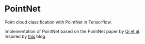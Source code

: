 # PointNet
Point cloud classification with PointNet in Tensorflow.

Implementation of PointNet based on the PointNet paper by  [Qi et al](https://arxiv.org/abs/1612.00593). <br>
Inspired by [this](https://medium.com/@luis_gonzales/an-in-depth-look-at-pointnet-111d7efdaa1a) blog.

